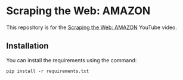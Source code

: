 # Scraping the Web: AMAZON
This repository is for the [Scraping the Web: AMAZON](https://www.youtube.com/watch?v=f9ydx64I4Bw) YouTube video.

## Installation 
You can install the requirements using the command:
```
pip install -r requirements.txt
```
